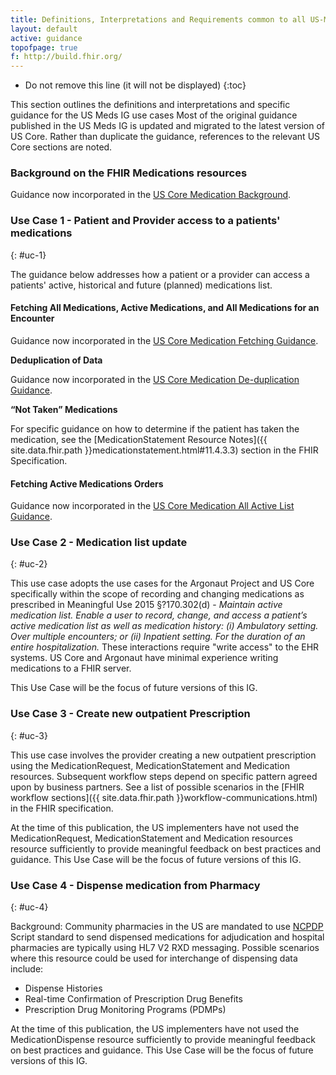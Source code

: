 ```yaml
---
title: Definitions, Interpretations and Requirements common to all US-Meds actors
layout: default
active: guidance
topofpage: true
f: http://build.fhir.org/
---
```


* Do not remove this line (it will not be displayed)
{:toc}

<!-- end TOC -->

This section outlines the definitions and interpretations and specific guidance for the US Meds IG use cases  Most of the original guidance published in the US Meds IG is updated and migrated to the latest version of US Core. Rather than duplicate the guidance, references to the relevant US Core sections are noted.

<!-- source pages/\_include/{{page.md_filename}}.md  file -->

### Background on the FHIR Medications resources

Guidance now incorporated in the [US Core Medication Background](http://hl7.org/fhir/us/core/all-meds.html#background-on-the-fhir-medications-resources).

### Use Case 1 - Patient and Provider access to a patients' medications
{: #uc-1}

The guidance below addresses how a patient or a provider can access a patients' active, historical and future (planned) medications list.     

#### Fetching All Medications, Active Medications, and All Medications for an Encounter

Guidance now incorporated in the [US Core Medication Fetching Guidance](http://hl7.org/fhir/us/core/all-meds.html#fetching-all-medications-active-medications-and-all-medications-for-an-encounter).

**Deduplication of Data**

Guidance now incorporated in the [US Core Medication De-duplication Guidance](http://hl7.org/fhir/us/core/all-meds.html#de-duplication-of-data).

**“Not Taken” Medications**

For specific guidance on how to determine if the patient has taken the medication, see the [MedicationStatement Resource Notes]({{ site.data.fhir.path }}medicationstatement.html#11.4.3.3) section in the FHIR Specification.

#### Fetching Active Medications Orders

Guidance now incorporated in the [US Core Medication All Active List Guidance](http://hl7.org/fhir/us/core/all-meds.html#get-all-active-medications).

### Use Case 2 - Medication list update
{: #uc-2}

This use case adopts the use cases for the Argonaut Project and US Core specifically within the scope of recording and changing medications as prescribed in Meaningful Use 2015 §?170.302(d) - *Maintain active medication list. Enable a user to record, change, and access a patient’s active medication list as well as medication history: (i) Ambulatory setting. Over multiple encounters; or (ii) Inpatient setting. For the duration of an entire hospitalization.*  These interactions require "write access" to the EHR systems. US Core and Argonaut have minimal experience writing medications to a FHIR server.   

This Use Case will be the focus of future versions of this IG.

### Use Case 3 - Create new outpatient Prescription
{: #uc-3}

This use case involves the provider creating a new outpatient prescription using the MedicationRequest, MedicationStatement and Medication resources.  Subsequent workflow steps depend on specific pattern agreed upon by business partners. See a list of possible scenarios in the [FHIR workflow sections]({{ site.data.fhir.path }}workflow-communications.html) in the FHIR specification.

At the time of this publication, the US implementers have not used the MedicationRequest, MedicationStatement and Medication resources resource sufficiently to provide meaningful feedback on best practices and guidance.  This Use Case will be the focus of future versions of this IG.


### Use Case 4 - Dispense medication from Pharmacy
{: #uc-4}

Background: Community pharmacies in the US are mandated to use [NCPDP](https://www.ncpdp.org/) Script standard to send dispensed medications for adjudication and hospital pharmacies are typically using HL7 V2 RXD messaging.  Possible scenarios where this resource could be used for interchange of dispensing data include:

- Dispense Histories
- Real-time Confirmation of Prescription Drug Benefits
- Prescription Drug Monitoring Programs (PDMPs)

At the time of this publication, the US implementers have not used the MedicationDispense resource sufficiently to provide meaningful feedback on best practices and guidance.  This Use Case will be the focus of future versions of this IG.
